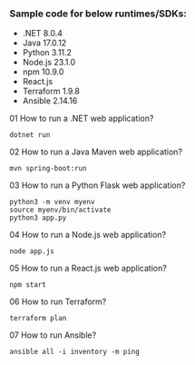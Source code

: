 ###  Sample code for below runtimes/SDKs:
- .NET 8.0.4
- Java 17.0.12
- Python 3.11.2
- Node.js 23.1.0
- npm 10.9.0
- React.js
- Terraform 1.9.8
- Ansible 2.14.16

01 How to run a .NET web application?
```
dotnet run
```

02 How to run a Java Maven web application?
```
mvn spring-boot:run
```

03 How to run a Python Flask web application?
```
python3 -m venv myenv
source myenv/bin/activate
python3 app.py
```

04 How to run a Node.js web application?
```
node app.js
```

05 How to run a React.js web application?
```
npm start
```

06 How to run Terraform?
```
terraform plan
```

07 How to run Ansible?
```
ansible all -i inventory -m ping
```